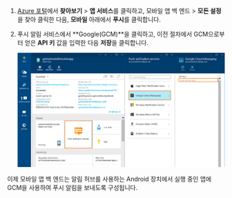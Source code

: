 
1. [Azure 포털](https://azure.portal.com/)에서 **찾아보기** > **앱 서비스**를 클릭하고, 모바일 앱 백 엔드 > **모든 설정**을 찾아 클릭한 다음, **모바일** 아래에서 **푸시**를 클릭합니다.

2. 푸시 알림 서비스에서 **Google(GCM)**을 클릭하고, 이전 절차에서 GCM으로부터 얻은 **API 키** 값을 입력한 다음 **저장**을 클릭합니다.

    ![포털에서 GCM API 키 설정하기](./media/app-service-mobile-android-configure-push/mobile-push-api-key.png)

이제 모바일 앱 백 엔드는 알림 허브를 사용하는 Android 장치에서 실행 중인 앱에 GCM을 사용하여 푸시 알림을 보내도록 구성됩니다.

<!-- URLs. -->


<!-- images -->

<!---HONumber=AcomDC_1203_2015-->